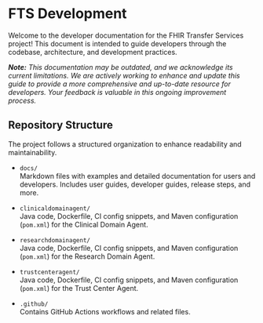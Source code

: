 # FTS Development

Welcome to the developer documentation for the FHIR Transfer Services project! This document is
intended to guide developers through the codebase, architecture, and development practices.

***Note:** This documentation may be outdated, and we acknowledge its current limitations. We are
actively working to enhance and update this guide to provide a more comprehensive and up-to-date
resource for developers. Your feedback is valuable in this ongoing improvement process.*

## Repository Structure

The project follows a structured organization to enhance readability and maintainability.

- `docs/`  
  Markdown files with examples and detailed documentation for users and developers. Includes user
  guides, developer
  guides, release steps, and more.

- `clinicaldomainagent/`  
  Java code, Dockerfile, CI config snippets, and Maven configuration (`pom.xml`) for the Clinical
  Domain Agent.

- `researchdomainagent/`  
  Java code, Dockerfile, CI config snippets, and Maven configuration (`pom.xml`) for the Research
  Domain Agent.

- `trustcenteragent/`  
  Java code, Dockerfile, CI config snippets, and Maven configuration (`pom.xml`) for the Trust
  Center Agent.

- `.github/`  
  Contains GitHub Actions workflows and related files.
